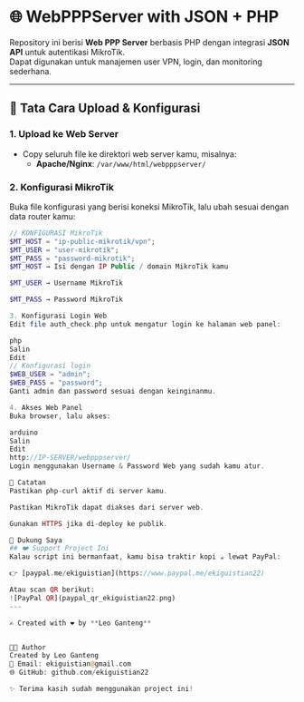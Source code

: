 # 🌐 WebPPPServer with JSON + PHP

Repository ini berisi **Web PPP Server** berbasis PHP dengan integrasi **JSON API** untuk autentikasi MikroTik.  
Dapat digunakan untuk manajemen user VPN, login, dan monitoring sederhana.  

---

## 🚀 Tata Cara Upload & Konfigurasi

### 1. Upload ke Web Server
- Copy seluruh file ke direktori web server kamu, misalnya:
  - **Apache/Nginx**: `/var/www/html/webpppserver/`

### 2. Konfigurasi MikroTik
Buka file konfigurasi yang berisi koneksi MikroTik, lalu ubah sesuai dengan data router kamu:

```php
// KONFIGURASI MikroTik
$MT_HOST = "ip-public-mikrotik/vpn";
$MT_USER = "user-mikrotik";
$MT_PASS = "password-mikrotik";
$MT_HOST → Isi dengan IP Public / domain MikroTik kamu

$MT_USER → Username MikroTik

$MT_PASS → Password MikroTik

3. Konfigurasi Login Web
Edit file auth_check.php untuk mengatur login ke halaman web panel:

php
Salin
Edit
// Konfigurasi login
$WEB_USER = "admin";
$WEB_PASS = "password";
Ganti admin dan password sesuai dengan keinginanmu.

4. Akses Web Panel
Buka browser, lalu akses:

arduino
Salin
Edit
http://IP-SERVER/webpppserver/
Login menggunakan Username & Password Web yang sudah kamu atur.

📌 Catatan
Pastikan php-curl aktif di server kamu.

Pastikan MikroTik dapat diakses dari server web.

Gunakan HTTPS jika di-deploy ke publik.

💸 Dukung Saya
## ❤️ Support Project Ini
Kalau script ini bermanfaat, kamu bisa traktir kopi ☕ lewat PayPal:  

👉 [paypal.me/ekiguistian](https://www.paypal.me/ekiguistian22)

Atau scan QR berikut:  
![PayPal QR](paypal_qr_ekiguistian22.png)
---

✍️ Created with ❤️ by **Leo Ganteng**


👨‍💻 Author
Created by Leo Ganteng
📧 Email: ekiguistian@gmail.com
🌐 GitHub: github.com/ekiguistian22

✨ Terima kasih sudah menggunakan project ini!
